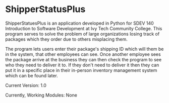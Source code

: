 # ShipperStatusPlus
ShipperStatuesPlus is an application developed in Python for SDEV 140 Introduction to Software Development at Ivy Tech Community College. This program serves to solve the problem of large organizations losing track of packages which they order due to others misplacing them. 

The program lets users enter their package's shipping ID which will them be in the system, that other employees can see. Once another employee sees the package arrive at the business they can then check the program to see who they need to deliver it to. If they don't need to deliver it then they can put it in a specific place in their in-person inventory management system which can be found later. 

Current Version: 1.0 

Currently, Working Modules: None
